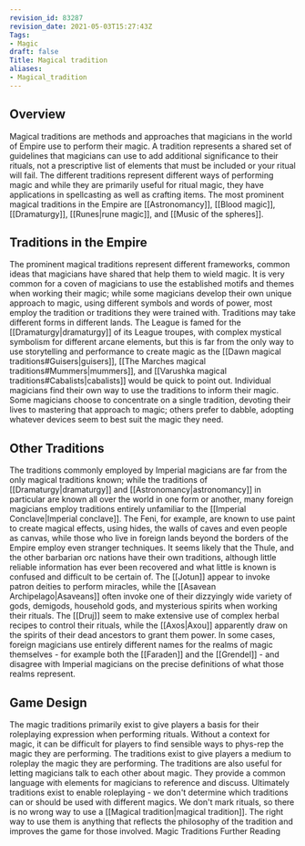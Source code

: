```yaml
---
revision_id: 83287
revision_date: 2021-05-03T15:27:43Z
Tags:
- Magic
draft: false
Title: Magical tradition
aliases:
- Magical_tradition
---
```

## Overview
Magical traditions are methods and approaches that magicians in the world of Empire use to perform their magic. A tradition represents a shared set of guidelines that magicians can use to add additional significance to their rituals, not a prescriptive list of elements that must be included or your ritual will fail. The different traditions represent different ways of performing magic and while they are primarily useful for ritual magic, they have applications in spellcasting as well as crafting items.
The most prominent magical traditions in the Empire are [[Astronomancy]], [[Blood magic]], [[Dramaturgy]], [[Runes|rune magic]], and [[Music of the spheres]].
## Traditions in the Empire
The prominent magical traditions represent different frameworks, common ideas that magicians have shared that help them to wield magic. It is very common for a coven of magicians to use the established motifs and themes when working their magic; while some magicians develop their own unique approach to magic, using different symbols and words of power, most employ the tradition or traditions they were trained with. 
Traditions may take different forms in different lands. The League is famed for the [[Dramaturgy|dramaturgy]] of its League troupes, with complex mystical symbolism for different arcane elements, but this is far from the only way to use storytelling and performance to create magic as the [[Dawn magical traditions#Guisers|guisers]], [[The Marches magical traditions#Mummers|mummers]], and [[Varushka magical traditions#Cabalists|cabalists]] would be quick to point out. Individual magicians find their own way to use the traditions to inform their magic.
Some magicians choose to concentrate on a single tradition, devoting their lives to mastering that approach to magic; others prefer to dabble, adopting whatever devices seem to best suit the magic they need.
## Other Traditions
The traditions commonly employed by Imperial magicians are far from the only magical traditions known; while the traditions of [[Dramaturgy|dramaturgy]] and [[Astronomancy|astronomancy]] in particular are known all over the world in one form or another, many foreign magicians employ traditions entirely unfamiliar to the [[Imperial Conclave|Imperial conclave]]. The Feni, for example, are known to use paint to create magical effects, using hides, the walls of caves and even people as canvas, while those who live in foreign lands beyond the borders of the Empire employ even stranger techniques.
It seems likely that the Thule, and the other barbarian orc nations have their own traditions, although little reliable information has ever been recovered and what little is known is confused and difficult to be certain of. The [[Jotun]] appear to invoke patron deities to perform miracles, while the [[Asavean Archipelago|Asaveans]] often invoke one of their dizzyingly wide variety of gods, demigods, household gods, and mysterious spirits when working their rituals. The [[Druj]] seem to make extensive use of complex herbal recipes to control their rituals, while the [[Axos|Axou]] apparently draw on the spirits of their dead ancestors to grant them power. In some cases, foreign magicians use entirely different names for the realms of magic themselves - for example both the [[Faraden]] and the [[Grendel]] - and disagree with Imperial magicians on the precise definitions of what those realms represent.
## Game Design
The magic traditions primarily exist to give players a basis for their roleplaying expression when performing rituals. Without a context for magic, it can be difficult for players to find sensible ways to phys-rep the magic they are performing. The traditions exist to give players a medium to roleplay the magic they are performing.
The traditions are also useful for letting magicians talk to each other about magic. They provide a common language with elements for magicians to reference and discuss.
Ultimately traditions exist to enable roleplaying - we don't determine which traditions can or should be used with different magics. We don't mark rituals, so there is no wrong way to use a [[Magical tradition|magical tradition]]. The right way to use them is anything that reflects the philosophy of the tradition and improves the game for those involved.
Magic Traditions Further Reading
